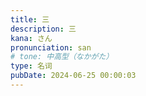 ```yaml
---
title: 三
description: 三
kana: さん
pronunciation: san
# tone: 中高型（なかがた）
type: 名词
pubDate: 2024-06-25 00:00:03
---
```

